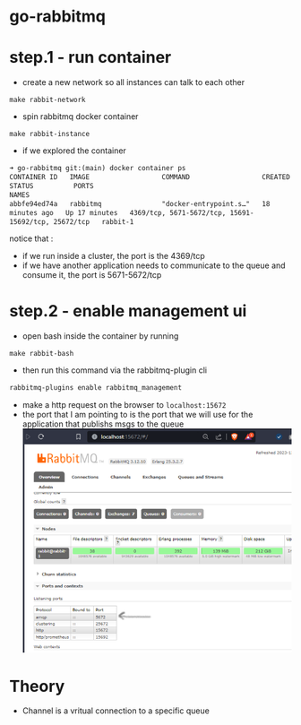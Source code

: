 # go-rabbitmq

# step.1 - run container
- create a new network so all instances can talk to each other
```shell
make rabbit-network
```
- spin rabbitmq docker container 
```shell
make rabbit-instance
```
- if we explored the container 
```shell
➜ go-rabbitmq git:(main) docker container ps
CONTAINER ID   IMAGE                  COMMAND                  CREATED          STATUS          PORTS                                                 NAMES
abbfe94ed74a   rabbitmq               "docker-entrypoint.s…"   18 minutes ago   Up 17 minutes   4369/tcp, 5671-5672/tcp, 15691-15692/tcp, 25672/tcp   rabbit-1
```
notice that :
 * if we run inside a cluster, the port is the 4369/tcp 
 * if we have another application needs to communicate to the queue and consume it, the port is 5671-5672/tcp

# step.2 - enable management ui
- open bash inside the container by running 
```shell
make rabbit-bash
```
- then run this command via the rabbitmq-plugin cli 
```bash
rabbitmq-plugins enable rabbitmq_management
```
- make a http request on the browser to `localhost:15672` <br>
- the port that I am pointing to is the port that we will use for the application that publishs msgs to the queue 
![ports](./app-ports.png) 

# Theory 
- Channel is a vritual connection to a specific queue 
